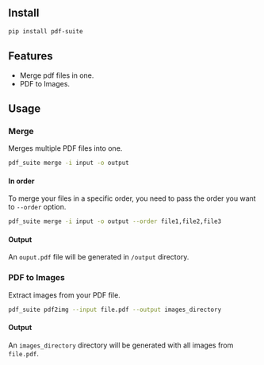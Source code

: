 ## Install
```bash
pip install pdf-suite
```

## Features
- Merge pdf files in one.
- PDF to Images.

## Usage

### Merge
Merges multiple PDF files into one.

```bash
pdf_suite merge -i input -o output
```

#### In order
To merge your files in a specific order, you need to pass the order you want to `--order` option.

```bash
pdf_suite merge -i input -o output --order file1,file2,file3
```

#### Output
An `ouput.pdf` file will be generated in `/output` directory.

### PDF to Images
Extract images from your PDF file.

```bash
pdf_suite pdf2img --input file.pdf --output images_directory
```

#### Output
An `images_directory` directory will be generated with all images from `file.pdf`.
